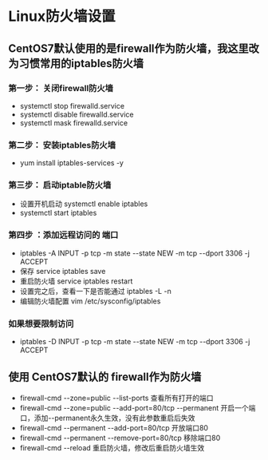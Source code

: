 # Linux防火墙设置
## CentOS7默认使用的是firewall作为防火墙，我这里改为习惯常用的iptables防火墙<br>
### 第一步： 关闭firewall防火墙
+ systemctl stop firewalld.service
+ systemctl disable firewalld.service
+ systemctl mask firewalld.service
### 第二步： 安装iptables防火墙
+ yum install iptables-services -y
### 第三步： 启动iptable防火墙
+ 设置开机启动 systemctl enable iptables
+ systemctl start iptables
### 第四步 ：添加远程访问的 端口
+ iptables -A INPUT -p tcp -m state --state NEW -m tcp --dport 3306 -j ACCEPT
+ 保存 service iptables save
+ 重启防火墙 service iptables restart
+ 设置完之后，查看一下是否能通过  iptables -L -n
+ 编辑防火墙配置 vim /etc/sysconfig/iptables
### 如果想要限制访问
+ iptables -D INPUT -p tcp -m state --state NEW -m tcp --dport 3306 -j ACCEPT


## 使用 CentOS7默认的 firewall作为防火墙
+ firewall-cmd --zone=public --list-ports 查看所有打开的端口
+ firewall-cmd --zone=public --add-port=80/tcp --permanent  开启一个端口，添加--permanent永久生效，没有此参数重启后失效
+ firewall-cmd --permanent --add-port=80/tcp  开放端口80
+ firewall-cmd --permanent --remove-port=80/tcp   移除端口80
+ firewall-cmd --reload   重启防火墙，修改后重启防火墙生效
